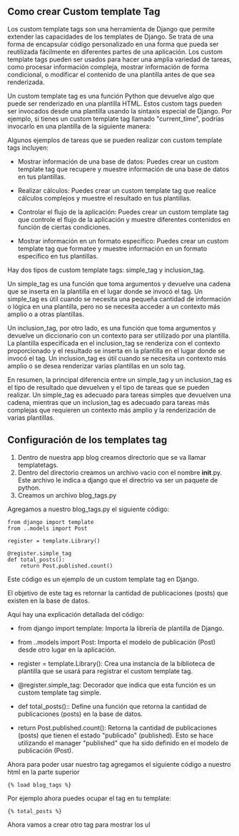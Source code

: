 ## Como crear Custom template Tag

Los custom template tags son una herramienta de Django que permite extender las capacidades de los templates de Django. Se trata de una forma de encapsular código personalizado en una forma que pueda ser reutilizada fácilmente en diferentes partes de una aplicación. Los custom template tags pueden ser usados para hacer una amplia variedad de tareas, como procesar información compleja, mostrar información de forma condicional, o modificar el contenido de una plantilla antes de que sea renderizada.

Un custom template tag es una función Python que devuelve algo que puede ser renderizado en una plantilla HTML. Estos custom tags pueden ser invocados desde una plantilla usando la sintaxis especial de Django. Por ejemplo, si tienes un custom template tag llamado "current_time", podrías invocarlo en una plantilla de la siguiente manera:

Algunos ejemplos de tareas que se pueden realizar con custom template tags incluyen:

- Mostrar información de una base de datos: Puedes crear un custom template tag que recupere y muestre información de una base de datos en tus plantillas.

- Realizar cálculos: Puedes crear un custom template tag que realice cálculos complejos y muestre el resultado en tus plantillas.

- Controlar el flujo de la aplicación: Puedes crear un custom template tag que controle el flujo de la aplicación y muestre diferentes contenidos en función de ciertas condiciones.

- Mostrar información en un formato específico: Puedes crear un custom template tag que formatee y muestre información en un formato específico en tus plantillas.

Hay dos tipos de custom template tags: simple_tag y inclusion_tag.

Un simple_tag es una función que toma argumentos y devuelve una cadena que se inserta en la plantilla en el lugar donde se invocó el tag. Un simple_tag es útil cuando se necesita una pequeña cantidad de información o lógica en una plantilla, pero no se necesita acceder a un contexto más amplio o a otras plantillas.

Un inclusion_tag, por otro lado, es una función que toma argumentos y devuelve un diccionario con un contexto para ser utilizado por una plantilla. La plantilla especificada en el inclusion_tag se renderiza con el contexto proporcionado y el resultado se inserta en la plantilla en el lugar donde se invocó el tag. Un inclusion_tag es útil cuando se necesita un contexto más amplio o se desea renderizar varias plantillas en un solo tag.

En resumen, la principal diferencia entre un simple_tag y un inclusion_tag es el tipo de resultado que devuelven y el tipo de tareas que se pueden realizar. Un simple_tag es adecuado para tareas simples que devuelven una cadena, mientras que un inclusion_tag es adecuado para tareas más complejas que requieren un contexto más amplio y la renderización de varias plantillas.

## Configuración de los templates tag

1. Dentro de nuestra app blog creamos directorio que se va llamar templatetags.
2. Dentro del directorio creamos un archivo vacio con el nombre __init__.py. Este archivo le indica a django que el directrio va ser un paquete de python.
3. Creamos un archivo blog_tags.py


Agregamos a nuestro blog_tags.py el siguiente código:

`````
from django import template
from ..models import Post

register = template.Library()

@register.simple_tag
def total_posts():
    return Post.published.count()
``````

Este código es un ejemplo de un custom template tag en Django.

El objetivo de este tag es retornar la cantidad de publicaciones (posts) que existen en la base de datos.

Aquí hay una explicación detallada del código:

- from django import template: Importa la librería de plantilla de Django.

- from ..models import Post: Importa el modelo de publicación (Post) desde otro lugar en la aplicación.

- register = template.Library(): Crea una instancia de la biblioteca de plantilla que se usará para registrar el custom template tag.

- @register.simple_tag: Decorador que indica que esta función es un custom template tag simple.

- def total_posts():: Define una función que retorna la cantidad de publicaciones (posts) en la base de datos.

- return Post.published.count(): Retorna la cantidad de publicaciones (posts) que tienen el estado "publicado" (published). Esto se hace utilizando el manager "published" que ha sido definido en el modelo de publicación (Post).

Ahora para poder usar nuestro tag agregamos el siguiente código a nuestro
html en la parte superior

````
{% load blog_tags %}
````

Por ejemplo ahora puedes ocupar el tag en tu template:

`````
{% total_posts %}
`````

Ahora vamos a crear otro tag para mostrar los ul
